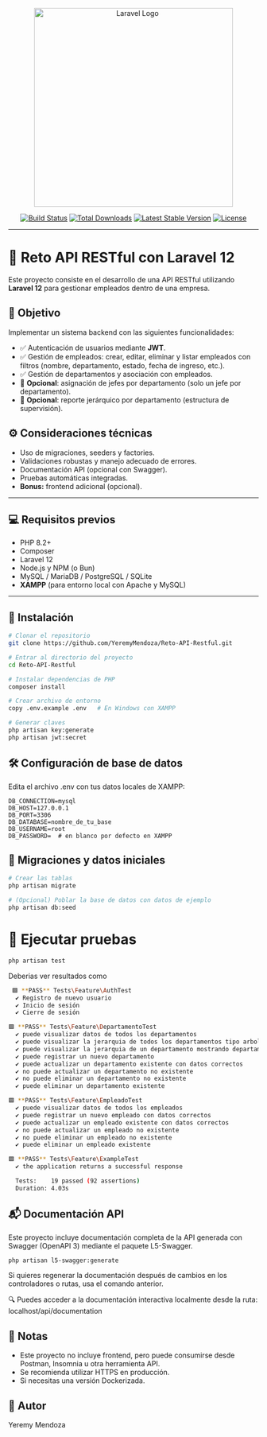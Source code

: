 <p align="center">
  <a href="https://laravel.com" target="_blank">
    <img src="https://raw.githubusercontent.com/laravel/art/master/logo-lockup/5%20SVG/2%20CMYK/1%20Full%20Color/laravel-logolockup-cmyk-red.svg" width="400" alt="Laravel Logo">
  </a>
</p>

<p align="center">
  <a href="https://github.com/laravel/framework/actions"><img src="https://github.com/laravel/framework/workflows/tests/badge.svg" alt="Build Status"></a>
  <a href="https://packagist.org/packages/laravel/framework"><img src="https://img.shields.io/packagist/dt/laravel/framework" alt="Total Downloads"></a>
  <a href="https://packagist.org/packages/laravel/framework"><img src="https://img.shields.io/packagist/v/laravel/framework" alt="Latest Stable Version"></a>
  <a href="https://packagist.org/packages/laravel/framework"><img src="https://img.shields.io/packagist/l/laravel/framework" alt="License"></a>
</p>

---

# 🧪 Reto API RESTful con Laravel 12

Este proyecto consiste en el desarrollo de una API RESTful utilizando **Laravel 12** para gestionar empleados dentro de una empresa.

## 🎯 Objetivo

Implementar un sistema backend con las siguientes funcionalidades:

- ✅ Autenticación de usuarios mediante **JWT**.
- ✅ Gestión de empleados: crear, editar, eliminar y listar empleados con filtros (nombre, departamento, estado, fecha de ingreso, etc.).
- ✅ Gestión de departamentos y asociación con empleados.
- 🔄 **Opcional**: asignación de jefes por departamento (solo un jefe por departamento).
- 🧭 **Opcional**: reporte jerárquico por departamento (estructura de supervisión).

## ⚙️ Consideraciones técnicas

- Uso de migraciones, seeders y factories.
- Validaciones robustas y manejo adecuado de errores.
- Documentación API (opcional con Swagger).
- Pruebas automáticas integradas.
- **Bonus:** frontend adicional (opcional).

---

## 💻 Requisitos previos

- PHP 8.2+
- Composer
- Laravel 12
- Node.js y NPM (o Bun)
- MySQL / MariaDB / PostgreSQL / SQLite
- **XAMPP** (para entorno local con Apache y MySQL)

---

## 🚀 Instalación

```bash
# Clonar el repositorio
git clone https://github.com/YeremyMendoza/Reto-API-Restful.git

# Entrar al directorio del proyecto
cd Reto-API-Restful

# Instalar dependencias de PHP
composer install

# Crear archivo de entorno
copy .env.example .env   # En Windows con XAMPP

# Generar claves
php artisan key:generate
php artisan jwt:secret
```
## 🛠️ Configuración de base de datos
Edita el archivo .env con tus datos locales de XAMPP:
```env
DB_CONNECTION=mysql
DB_HOST=127.0.0.1
DB_PORT=3306
DB_DATABASE=nombre_de_tu_base
DB_USERNAME=root
DB_PASSWORD=  # en blanco por defecto en XAMPP
```
## 🧱 Migraciones y datos iniciales
```bash
# Crear las tablas
php artisan migrate

# (Opcional) Poblar la base de datos con datos de ejemplo
php artisan db:seed
```
# 🧪 Ejecutar pruebas
```bash
php artisan test
```
Deberias ver resultados como
```bash
 🟩 **PASS** Tests\Feature\AuthTest
  ✔️ Registro de nuevo usuario                                                       2.76s  
  ✔️ Inicio de sesión                                                                0.05s  
  ✔️ Cierre de sesión                                                                0.04s  

🟩 **PASS** Tests\Feature\DepartamentoTest
  ✔️ puede visualizar datos de todos los departamentos                               0.05s  
  ✔️ puede visualizar la jerarquia de todos los departamentos tipo arbol             0.08s  
  ✔️ puede visualizar la jerarquia de un departamento mostrando departamento, encar… 0.05s  
  ✔️ puede registrar un nuevo departamento                                           0.06s  
  ✔️ puede actualizar un departamento existente con datos correctos                  0.06s  
  ✔️ no puede actualizar un departamento no existente                                0.05s  
  ✔️ no puede eliminar un departamento no existente                                  0.04s  
  ✔️ puede eliminar un departamento existente                                        0.05s  

🟩 **PASS** Tests\Feature\EmpleadoTest
  ✔️ puede visualizar datos de todos los empleados                                   0.05s  
  ✔️ puede registrar un nuevo empleado con datos correctos                           0.05s  
  ✔️ puede actualizar un empleado existente con datos correctos                      0.06s  
  ✔️ no puede actualizar un empleado no existente                                    0.05s  
  ✔️ no puede eliminar un empleado no existente                                      0.04s  
  ✔️ puede eliminar un empleado existente                                            0.06s  

🟩 **PASS** Tests\Feature\ExampleTest
  ✔️ the application returns a successful response                                   0.08s  

  Tests:    19 passed (92 assertions)
  Duration: 4.03s
```
## 📬 Documentación API

Este proyecto incluye documentación completa de la API generada con Swagger (OpenAPI 3) mediante el paquete L5-Swagger.

```bash
php artisan l5-swagger:generate
```
Si quieres regenerar la documentación después de cambios en los controladores o rutas, usa el comando anterior.

🔍 Puedes acceder a la documentación interactiva localmente desde la ruta: localhost/api/documentation


## 📌 Notas
- Este proyecto no incluye frontend, pero puede consumirse desde Postman, Insomnia u otra herramienta API.
- Se recomienda utilizar HTTPS en producción.
- Si necesitas una versión Dockerizada.
## 🤝 Autor
Yeremy Mendoza
